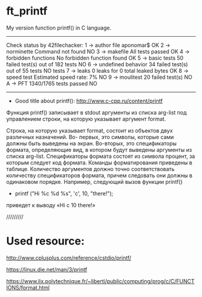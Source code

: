 # ft_printf
My version function printf() in C language.

----------------------------------
Check status by 42filechacker:
1 -> author file            aponomar$								OK
2 -> norminette             Command not found						NO
3 -> makefile               All tests passed                    	OK
4 -> forbidden functions    No forbidden function found				OK
5 -> basic tests			50 failed test(s) out of 182 tests		NO
6 -> undefined behavior 	34 failed test(s) out of 55 tests		NO
tests
7 -> leaks					0 leaks for 0 total leaked bytes		OK
8 -> speed test				Estimated speed rate: 7%				NO
9 -> moulitest				20 failed test(s)						NO
A -> PFT					1340/1765 tests passed					NO

----------------------------------

- Good title about printf(): http://www.c-cpp.ru/content/printf


Функция printf() записывает в stdout аргументы из списка arg-list под управлением строки, на которую указывает аргумент format.

Строка, на которую указывает format, состоит из объектов двух различных назначений. Во- первых, это символы, которые сами должны быть выведены на экран. Во-вторых, это специфика­торы формата, определяющие вид, в котором будут выведены аргументы из списка arg-list. Спе­цификаторы формата состоят из символа процент, за которым следует код формата. Команды форматирования приведены в таблице. Количество аргументов должно точно соответство­вать количеству спецификаторов формата, причем следовать они должны в одинаковом порядке. Например, следующий вызов функции printf()

- printf ("Hi %с %d %s", 'с', 10, "there!");

приведет к выводу «Hi с 10 there!»

/////////

# Used resource:
http://www.cplusplus.com/reference/cstdio/printf/

https://linux.die.net/man/3/printf

https://www.lix.polytechnique.fr/~liberti/public/computing/prog/c/C/FUNCTIONS/format.html
